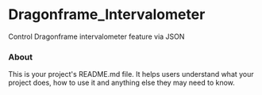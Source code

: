 Dragonframe_Intervalometer
==========================

Control Dragonframe intervalometer feature via JSON

### About

This is your project's README.md file. It helps users understand what your
project does, how to use it and anything else they may need to know.